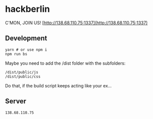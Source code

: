 # hackberlin

C'MON, JOIN US! [http://138.68.110.75:1337](http://138.68.110.75:1337)

## Development
```
yarn # or use npm i
npm run bs
```

Maybe you need to add the /dist folder with the subfolders:
```
/dist/public/js
/dist/public/css
```
Do that, if the build script keeps acting like your ex...

## Server
`138.68.110.75`
